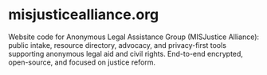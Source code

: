 # misjusticealliance.org
Website code for Anonymous Legal Assistance Group (MISJustice Alliance): public intake, resource directory, advocacy, and privacy-first tools supporting anonymous legal aid and civil rights. End-to-end encrypted, open-source, and focused on justice reform.

